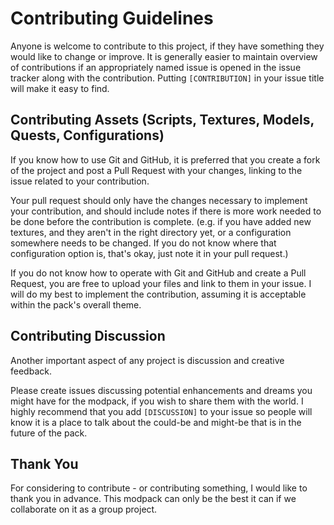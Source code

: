 # Contributing Guidelines

Anyone is welcome to contribute to this project, if they have something they
would like to change or improve. It is generally easier to maintain overview of
contributions if an appropriately named issue is opened in the issue tracker
along with the contribution. Putting `[CONTRIBUTION]` in your issue title will
make it easy to find.

## Contributing Assets (Scripts, Textures, Models, Quests, Configurations)

If you know how to use Git and GitHub, it is preferred that you create a fork of
the project and post a Pull Request with your changes, linking to the issue
related to your contribution.

Your pull request should only have the changes necessary to implement your
contribution, and should include notes if there is more work needed to be done
before the contribution is complete.
(e.g. if you have added new textures, and they aren't in the right directory
yet, or a configuration somewhere needs to be changed. If you do not know where
that configuration option is, that's okay, just note it in your pull request.)

If you do not know how to operate with Git and GitHub and create a Pull Request,
you are free to upload your files and link to them in your issue. I will do my
best to implement the contribution, assuming it is acceptable within the pack's
overall theme.

## Contributing Discussion

Another important aspect of any project is discussion and creative feedback.

Please create issues discussing potential enhancements and dreams you might have
for the modpack, if you wish to share them with the world. I highly recommend
that you add `[DISCUSSION]` to your issue so people will know it is a place to
talk about the could-be and might-be that is in the future of the pack.

## Thank You

For considering to contribute - or contributing something, I would like to thank
you in advance. This modpack can only be the best it can if we collaborate on it
as a group project.
